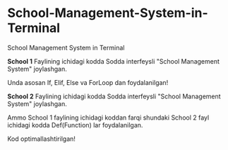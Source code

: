# School-Management-System-in-Terminal
School Management System in Terminal

<b>School 1</b> Faylining ichidagi kodda Sodda interfeysli "School Management System" joylashgan. 

Unda asosan If, Elif, Else va ForLoop dan foydalanilgan!

<b>School 2</b> Faylining ichidagi kodda Sodda interfeysli "School Management System" joylashgan.

Ammo School 1 faylining ichidagi koddan farqi shundaki School 2 fayl ichidagi kodda Def(Function) lar foydalanilgan. 

Kod optimallashtirilgan!